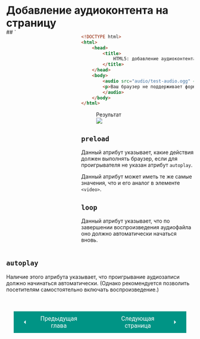 # Добавление аудиоконтента на страницу

<div style="display:flex;margin-top:-20px;" markdown>
<div style="flex:1;margin-right:20px;width:40%;" markdown>
## `<audio>`
В языке HTML5 используется элемент `<audio>`, позволяющий добавлять аудиозаписи на веб-страницу. Точно так же, как и в случае с добавлением видео при помощи HTML5, разные браузеры поддерживают различные форматы аудиофайлов. Для элемента `<audio>` был создан ряд атрибутов, позволяющих управлять воспроизведением аудиозаписи.

## `src`
Данный атрибут определяет путь к нужному аудиофайлу.

## `controls`
Данный атрибут указывает, должен ли проигрыватель отображать элементы управления воспроизведением.

По умолчанию при его отсутствии элементы управления отображены не будут.

С помощью языка *JavaScript* вы также можете настроить отображение ваших собственных элементов управления.


</div>
<div style="flex:1;width:60%;" markdown>

```html title="Код"
<!DOCTYPE html>
<html>
    <head>
        <title>
            HTML5: добавление аудиоконтента на страницу
        </title>
    </head>
    <body>
        <audio src="audio/test-audio.ogg" controls autoplay>
        <p>Ваш браузер не поддерживает формат данного аудиофайла.</p>
        </audio>
    </body>
</html>
```

<figure><figcaption>Результат</figcaption><img src="/html-css-manual/assets/images/audioex.gif"></figure>

## `preload`
Данный атрибут указывает, какие действия должен выполнять браузер, если для проигрывателя не указан атрибут `autoplay`.

Данный атрибут может иметь те же самые значения, что и его аналог в элементе `<video>`.

## `loop`
Данный атрибут указывает, что по завершении воспроизведения аудиофайла оно должно автоматически начаться вновь.

</div></div>

## `autoplay`
Наличие этого атрибута указывает, что проигрывание аудиозаписи должно начинаться автоматически. (Однако рекомендуется позволить посетителям самостоятельно включать воспроизведение.)

<div style="display: flex; justify-content: space-between; padding: 20px; margin-top:30px;"><button class="custom-button" style="background-color: rgb(0, 148, 133); color: white; font-family: 'Roboto', sans-serif; border: none; cursor: pointer; padding: 10px 20px; font-size: 16px; display: flex; align-items: center;" onclick="window.location.href='/html-css-manual/html/media/video'"><svg xmlns="http://www.w3.org/2000/svg" viewBox="0 0 24 24" style="fill: white; width: 20px; height: 20px;"><path d="M15 18l-6-6 6-6" /></svg><span style="margin: 0 10px;">Предыдущая глава</span></button><button class="custom-button" style="background-color: rgb(0, 148, 133); color: white; font-family: 'Roboto', sans-serif; border: none; cursor: pointer; padding: 10px 20px; font-size: 16px; display: flex; align-items: center;" onclick="window.location.href='/html-css-manual/html/media/audio/source'"><span style="margin: 0 10px;">Следующая страница</span><svg xmlns="http://www.w3.org/2000/svg" viewBox="0 0 24 24" style="fill: white; width: 20px; height: 20px;"><path d="M9 18l6-6-6-6" /></svg></button></div>
